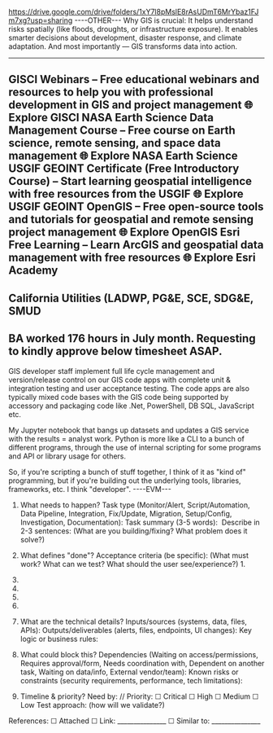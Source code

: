 https://drive.google.com/drive/folders/1xY7l8pMslE8rAsUDmT6MrYbaz1FJm7xg?usp=sharing
----OTHER---
Why GIS is crucial:
It helps understand risks spatially (like floods, droughts, or infrastructure exposure).
It enables smarter decisions about development, disaster response, and climate adaptation.
And most importantly — GIS transforms data into action.

----
GISCI Webinars – Free educational webinars and resources to help you with professional development in GIS and project management
🌐 Explore GISCI
NASA Earth Science Data Management Course – Free course on Earth science, remote sensing, and space data management
🌐 Explore NASA Earth Science
USGIF GEOINT Certificate (Free Introductory Course) – Start learning geospatial intelligence with free resources from the USGIF
🌐 Explore USGIF GEOINT
OpenGIS – Free open-source tools and tutorials for geospatial and remote sensing project management
🌐 Explore OpenGIS
Esri Free Learning – Learn ArcGIS and geospatial data management with free resources
🌐 Explore Esri Academy
----
California Utilities (LADWP, PG&E, SCE, SDG&E, SMUD
----
BA worked 176 hours in July month. Requesting to kindly approve below timesheet ASAP.
----
GIS developer staff implement full life cycle management and version/release control on our GIS code apps with complete unit & integration testing and user acceptance testing. The code apps are also typically mixed code bases with the GIS code being supported by accessory and packaging code like .Net, PowerShell, DB SQL, JavaScript etc.

My Jupyter notebook that bangs up datasets and updates a GIS service with the results = analyst work.
Python is more like a CLI to a bunch of different programs, through the use of internal scripting for some programs and API or library usage for others.

So, if you're scripting a bunch of stuff together, I think of it as "kind of" programming, but if you're building out the underlying tools, libraries, frameworks, etc. I think "developer".
----EVM---

1. What needs to happen?
Task type (Monitor/Alert, Script/Automation, Data Pipeline, Integration, Fix/Update, Migration, Setup/Config, Investigation, Documentation):
Task summary (3-5 words):  Describe in 2-3 sentences:
(What are you building/fixing? What problem does it solve?)

2. What defines "done"?
Acceptance criteria (be specific):
(What must work? What can we test? What should the user see/experience?) 1. 
2. 
3. 
4. 
5.

3. What are the technical details?
Inputs/sources (systems, data, files, APIs):
Outputs/deliverables (alerts, files, endpoints, UI changes):
Key logic or business rules:

4. What could block this?
Dependencies (Waiting on access/permissions, Requires approval/form, Needs coordination with, Dependent on another task, Waiting on data/info, External vendor/team):
Known risks or constraints (security requirements, performance, tech limitations):

5. Timeline & priority?
Need by: //
Priority: ☐ Critical ☐ High ☐ Medium ☐ Low
Test approach: (how will we validate?)

References: ☐ Attached ☐ Link: _______________ ☐ Similar to: _______________


  
